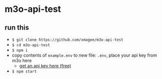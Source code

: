 # m3o-api-test

## run this 
* `$ git clone https://github.com/xmagee/m3o-api-test`
* `$ cd m3o-api-test`
* `$ npm i`
* copy contents of `example.env` to new file: `.env`, place your api key from m3o here
    * [get an api key here (free)](https://m3o.com/settings/keys)
* `$ npm start`